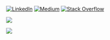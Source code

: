 
[![LinkedIn](https://img.shields.io/badge/LinkedIn-%230077B5.svg?logo=linkedin&logoColor=white)](https://linkedin.com/in/dwisulfahnur) [![Medium](https://img.shields.io/badge/Medium-12100E?logo=medium&logoColor=white)](https://medium.com/@dwisulfahnur) [![Stack Overflow](https://img.shields.io/badge/-Stackoverflow-FE7A16?logo=stack-overflow&logoColor=white)](https://stackoverflow.com/users/7026482) 


![](https://github-readme-stats.vercel.app/api/top-langs/?username=dwisulfahnur&theme=light&hide_border=false&include_all_commits=false&count_private=false&layout=compact)


[![](https://visitcount.itsvg.in/api?id=dwisulfahnur&icon=0&color=1)](https://visitcount.itsvg.in)
